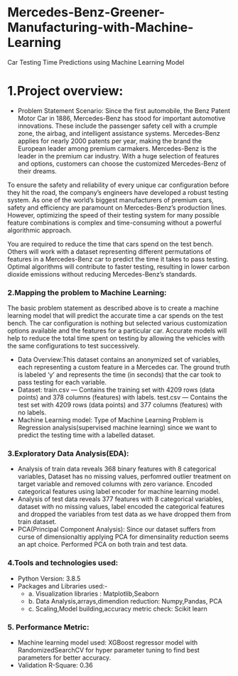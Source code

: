 # Mercedes-Benz-Greener-Manufacturing-with-Machine-Learning
Car Testing Time Predictions using Machine Learning Model

# 1.Project overview:

* Problem Statement Scenario: 
Since the first automobile, the Benz Patent Motor Car in 1886, Mercedes-Benz has stood for important automotive innovations. These include the passenger safety cell with a crumple zone, the airbag, and intelligent assistance systems. Mercedes-Benz applies for nearly 2000 patents per year, making the brand the European leader among premium carmakers. Mercedes-Benz is the leader in the premium car industry. With a huge selection of features and options, customers can choose the customized Mercedes-Benz of their dreams.

To ensure the safety and reliability of every unique car configuration before they hit the road, the company’s engineers have developed a robust testing system. As one of the world’s biggest manufacturers of premium cars, safety and efficiency are paramount on Mercedes-Benz’s production lines. However, optimizing the speed of their testing system for many possible feature combinations is complex and time-consuming without a powerful algorithmic approach.

You are required to reduce the time that cars spend on the test bench. Others will work with a dataset representing different permutations of features in a Mercedes-Benz car to predict the time it takes to pass testing. Optimal algorithms will contribute to faster testing, resulting in lower carbon dioxide emissions without reducing Mercedes-Benz’s standards.

### 2.Mapping the problem to Machine Learning: 
The basic problem statement as described above is to create a machine learning model that will predict the accurate time a car spends on the test bench. The car configuration is nothing but selected various customization options available and the features for a particular car. Accurate models will help to reduce the total time spent on testing by allowing the vehicles with the same configurations to test successively.
* Data Overview:This dataset contains an anonymized set of variables, each representing a custom feature in a Mercedes car. The ground truth is labeled ‘y’ and       represents the time (in seconds) that the car took to pass testing for each variable.
* Dataset: train.csv — Contains the training set with 4209 rows (data points) and 378 columns (features) with labels. test.csv — Contains the test set with 4209 rows (data points) and 377 columns (features) with no labels.
* Machine Learning model: Type of Machine Learning Problem is Regression analysis(supervised machine learning) since we want to predict the testing time with a labelled dataset.
  
### 3.Exploratory Data Analysis(EDA):
* Analysis of train data reveals 368 binary features with 8 categorical variables, Dataset has no missing values, perfomred outlier treatment on target variable and removed columns with zero variance. Encoded categorical features using label encoder for machine learning model.
* Analysis of test data reveals 377 features with 8 categorical variables, dataset with no missing values, label encoded the categorical features and dropped the variables from test data as we have dropped them from train dataset.
* PCA(Principal Component Analysis): Since our dataset suffers from curse of dimensionaltiy applying PCA for dimensinality reduction seems an apt choice. Performed PCA on both train and test data.

### 4.Tools and technologies used:
* Python Version: 3.8.5
* Packages and Libraries used:- 
  * a. Visualization libraries : Matplotlib,Seaborn
  * b. Data Analysis,arrays,dimendion reduction: Numpy,Pandas, PCA
  * c. Scaling,Model building,accuracy metric check: Scikit learn   

### 5. Performance Metric:
* Machine learning model used: XGBoost regressor model with RandomizedSearchCV for hyper parameter tuning to find best parameters for better accuracy.
*  Validation R-Square: 0.36
